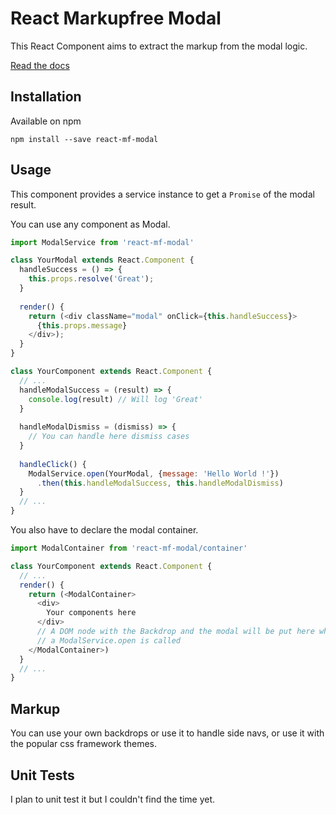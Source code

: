 # React Markupfree Modal

This React Component aims to extract the markup from the modal logic.

[Read the docs](http://sandreu.github.io/react-mf-modal/)


## Installation

Available on npm

```
npm install --save react-mf-modal
```


## Usage

This component provides a service instance to get a `Promise` of the modal result.

You can use any component as Modal.

```javascript
import ModalService from 'react-mf-modal'

class YourModal extends React.Component {
  handleSuccess = () => {
    this.props.resolve('Great');
  }
  
  render() {
    return (<div className="modal" onClick={this.handleSuccess}>
      {this.props.message}
    </div>);
  }
}

class YourComponent extends React.Component {
  // ...
  handleModalSuccess = (result) => {
    console.log(result) // Will log 'Great'
  }
  
  handleModalDismiss = (dismiss) => {
    // You can handle here dismiss cases
  }
  
  handleClick() {
    ModalService.open(YourModal, {message: 'Hello World !'})
      .then(this.handleModalSuccess, this.handleModalDismiss)
  }
  // ...
}
```

You also have to declare the modal container.


```javascript
import ModalContainer from 'react-mf-modal/container'

class YourComponent extends React.Component {
  // ...
  render() {
    return (<ModalContainer>
      <div>
        Your components here
      </div>
      // A DOM node with the Backdrop and the modal will be put here when
      // a ModalService.open is called
    </ModalContainer>)
  }
  // ...
}
```

## Markup

You can use your own backdrops or use it to handle side navs, or use it with the popular css framework themes.

## Unit Tests

I plan to unit test it but I couldn't find the time yet.
